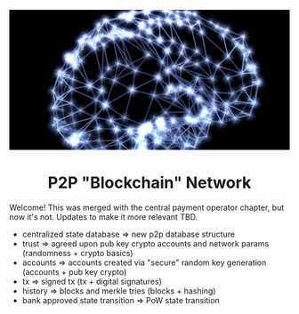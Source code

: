 <p align="center">
    <img src="neurons.jpg" alt="neurons">  
</p>

<h1 align="center">
    P2P "Blockchain" Network
</h1>

Welcome! This was merged with the central payment operator chapter, but now it's not. Updates to make it more relevant TBD.
- centralized state database => new p2p database structure
- trust => agreed upon pub key crypto accounts and network params (randomness + crypto basics)
- accounts => accounts created via "secure" random key generation (accounts + pub key crypto)
- tx => signed tx (tx + digital signatures)
- history => blocks and merkle tries (blocks + hashing)
- bank approved state transition => PoW state transition 
